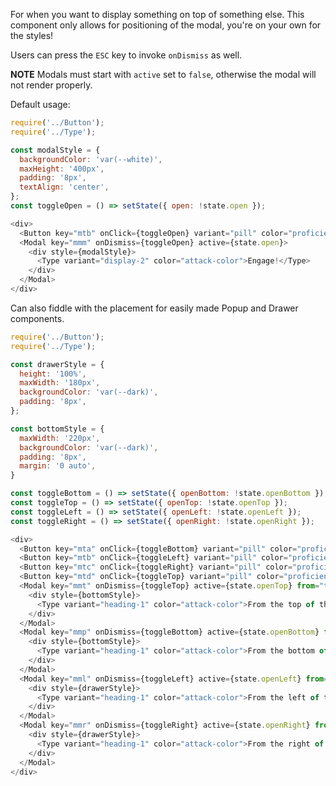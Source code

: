 For when you want to display something on top of something else. This component only allows for positioning of the modal, you're on your own for the styles!

Users can press the `ESC` key to invoke `onDismiss` as well.

**NOTE** Modals must start with `active` set to `false`, otherwise the modal will not render properly.

Default usage:

```js
require('../Button');
require('../Type');

const modalStyle = {
  backgroundColor: 'var(--white)',
  maxHeight: '400px',
  padding: '8px',
  textAlign: 'center',
};
const toggleOpen = () => setState({ open: !state.open });

<div>
  <Button key="mtb" onClick={toggleOpen} variant="pill" color="proficient">Toggle</Button>
  <Modal key="mmm" onDismiss={toggleOpen} active={state.open}>
    <div style={modalStyle}>
      <Type variant="display-2" color="attack-color">Engage!</Type>
    </div>
  </Modal>
</div>
```

Can also fiddle with the placement for easily made Popup and Drawer components.

```js
require('../Button');
require('../Type');

const drawerStyle = {
  height: '100%',
  maxWidth: '180px',
  backgroundColor: 'var(--dark)',
  padding: '8px',
};

const bottomStyle = {
  maxWidth: '220px',
  backgroundColor: 'var(--dark)',
  padding: '8px',
  margin: '0 auto',
}

const toggleBottom = () => setState({ openBottom: !state.openBottom });
const toggleTop = () => setState({ openTop: !state.openTop });
const toggleLeft = () => setState({ openLeft: !state.openLeft });
const toggleRight = () => setState({ openRight: !state.openRight });

<div>
  <Button key="mta" onClick={toggleBottom} variant="pill" color="proficient">Toggle bottom</Button>
  <Button key="mtb" onClick={toggleLeft} variant="pill" color="proficient">Toggle left</Button>
  <Button key="mtc" onClick={toggleRight} variant="pill" color="proficient">Toggle right</Button>
  <Button key="mtd" onClick={toggleTop} variant="pill" color="proficient">Toggle top</Button>
  <Modal key="mmt" onDismiss={toggleTop} active={state.openTop} from="top">
    <div style={bottomStyle}>
      <Type variant="heading-1" color="attack-color">From the top of the screen</Type>
    </div>
  </Modal>
  <Modal key="mmp" onDismiss={toggleBottom} active={state.openBottom} from="bottom">
    <div style={bottomStyle}>
      <Type variant="heading-1" color="attack-color">From the bottom of the screen</Type>
    </div>
  </Modal>
  <Modal key="mml" onDismiss={toggleLeft} active={state.openLeft} from="left">
    <div style={drawerStyle}>
      <Type variant="heading-1" color="attack-color">From the left of the screen</Type>
    </div>
  </Modal>
  <Modal key="mmr" onDismiss={toggleRight} active={state.openRight} from="right">
    <div style={drawerStyle}>
      <Type variant="heading-1" color="attack-color">From the right of the screen</Type>
    </div>
  </Modal>
</div>
```
